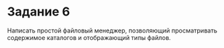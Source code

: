 # Задание 6
Написать простой файловый менеджер,
позволяющий просматривать содержимое каталогов и
отображающий типы файлов.
